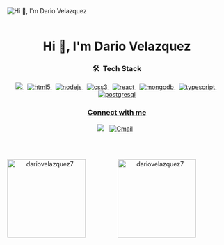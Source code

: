 <img src="https://user-images.githubusercontent.com/77759094/126938534-bfcd35cd-bb03-428a-812c-ab2ece2e8bcf.gif" alt="Hi 👋, I'm Dario Velazquez" title="Hi 👋, I'm Dario Velazquez"/>
<br /> <br/>
<h1 align="center">Hi 👋, I'm Dario Velazquez</h1>
<h3 align="center">🛠 &nbsp;Tech Stack </h3>
<p align="center"> 
  <a href="https://developer.mozilla.org/en-US/docs/Web/JavaScript" target="_blank"> <img src="https://img.shields.io/badge/-JavaScript-05122A?style=flat&logo=javascript"/> </a> &nbsp;
  <a href="https://www.w3.org/html/" target="_blank"> <img src="https://img.shields.io/badge/-HTML-05122A?style=flat&logo=HTML5" alt="html5"/> </a> &nbsp;
  <a href="https://nodejs.org" target="_blank"> <img src="https://img.shields.io/badge/-Node.js-05122A?style=flat&logo=node.js" alt="nodejs" /> </a> &nbsp;
  <a href="https://www.w3schools.com/css/" target="_blank"> <img src="https://img.shields.io/badge/-CSS-05122A?style=flat&logo=CSS3&logoColor=1572B6" alt="css3" /> </a> &nbsp;
 <a href="https://reactjs.org/" target="_blank"> <img src="https://img.shields.io/badge/-React-05122A?&logo=React" alt="react"/> </a> &nbsp;
<a href="https://www.mongodb.com/" target="_blank"> <img src="https://img.shields.io/badge/-MongoDB-05122A?style=flat&logo=MongoDB" alt="mongodb" /> </a> &nbsp; 
  <a href="https://www.typescriptlang.org/" target="_blank"> <img src="https://img.shields.io/badge/-TypeScript-05122A?&logo=TypeScript" alt="typescript" w/> </a>&nbsp;
 <a href="https://www.postgresql.org" target="_blank"> <img src="https://img.shields.io/badge/-PostgreSQL-05122A?style=flat&logo=PostgreSQL" alt="postgresql"  </a>
   </p>
 
<h3 align="center">Connect with me</h3>
<p align="center">
<a href="https://linkedin.com/in/in/dar%c3%ado-vel%c3%a1zquez-9b9956211/" target="_blank"><img src="https://img.shields.io/badge/linkedin%20-%230077B5.svg?&style=flat&logo=linkedin&logoColor=white"/></a> &nbsp;
<a href="mailto:dario.velazquez10@gmail.com" target="blank"><img alt="Gmail" src="https://img.shields.io/badge/Gmail-D14836?style=flat&logo=gmail&logoColor=white" /></a> &nbsp;
</p>
<br /> <br/>
<p align="center" ><img height="180em" align="center" src="https://github-readme-stats.vercel.app/api/top-langs?username=dariovelazquez7&show_icons=true&locale=en&layout=compact&theme=algolia" alt="dariovelazquez7" />
<img height="180em" align="left" src="https://github-readme-stats.vercel.app/api?username=dariovelazquez7&show_icons=true&locale=en&theme=algolia" alt="dariovelazquez7" /></p>
